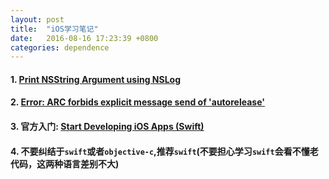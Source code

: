 ```yaml
---
layout: post
title:  "iOS学习笔记"
date:   2016-08-16 17:23:39 +0800
categories: dependence
---
```


#### 1. [Print NSString Argument using NSLog](http://stackoverflow.com/questions/6597305/print-nsstring-argument-using-nslog)

#### 2. [Error: ARC forbids explicit message send of 'autorelease' ](http://blog.csdn.net/wildcatlele/article/details/9997535)

#### 3. 官方入门: [Start Developing iOS Apps (Swift)](https://developer.apple.com/library/prerelease/content/referencelibrary/GettingStarted/DevelopiOSAppsSwift/Lesson2.html)

#### 4. 不要纠结于`swift`或者`objective-c`,推荐`swift`(不要担心学习`swift`会看不懂老代码，这两种语言差别不大)
